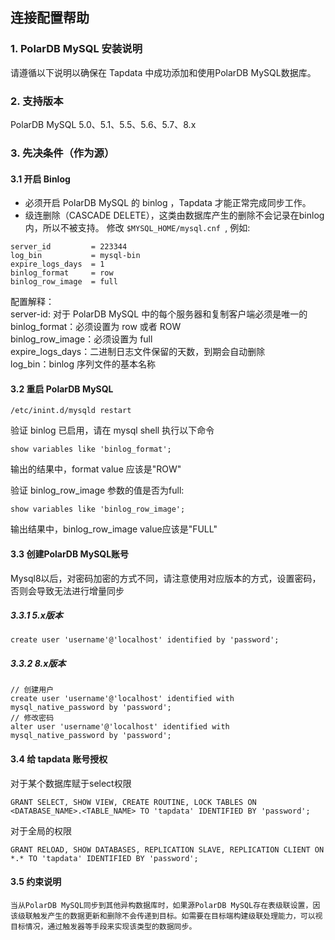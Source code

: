 ## **连接配置帮助**

### **1. PolarDB MySQL 安装说明**

请遵循以下说明以确保在 Tapdata 中成功添加和使用PolarDB MySQL数据库。

### **2. 支持版本**
PolarDB MySQL 5.0、5.1、5.5、5.6、5.7、8.x

### **3. 先决条件（作为源）**
#### **3.1 开启 Binlog**
- 必须开启 PolarDB MySQL 的 binlog ，Tapdata 才能正常完成同步工作。
- 级连删除（CASCADE DELETE），这类由数据库产生的删除不会记录在binlog内，所以不被支持。
修改 `$MYSQL_HOME/mysql.cnf `, 例如:
```
server_id         = 223344
log_bin           = mysql-bin
expire_logs_days  = 1
binlog_format     = row
binlog_row_image  = full
```
配置解释：<br>
server-id: 对于 PolarDB MySQL 中的每个服务器和复制客户端必须是唯一的<br>
binlog_format：必须设置为 row 或者 ROW<br>
binlog_row_image：必须设置为 full<br>
expire_logs_days：二进制日志文件保留的天数，到期会自动删除<br>
log_bin：binlog 序列文件的基本名称<br>

#### **3.2 重启 PolarDB MySQL**

```
/etc/inint.d/mysqld restart
```
验证 binlog 已启用，请在 mysql shell 执行以下命令
```
show variables like 'binlog_format';
```
输出的结果中，format value 应该是"ROW"

验证 binlog_row_image 参数的值是否为full:
```
show variables like 'binlog_row_image';
```
输出结果中，binlog_row_image value应该是"FULL"

#### **3.3 创建PolarDB MySQL账号**
Mysql8以后，对密码加密的方式不同，请注意使用对应版本的方式，设置密码，否则会导致无法进行增量同步
##### **3.3.1 5.x版本**
```
create user 'username'@'localhost' identified by 'password';
```
##### **3.3.2 8.x版本**
```
// 创建用户
create user 'username'@'localhost' identified with mysql_native_password by 'password';
// 修改密码
alter user 'username'@'localhost' identified with mysql_native_password by 'password';

```

#### **3.4 给 tapdata 账号授权**
对于某个数据库赋于select权限
```
GRANT SELECT, SHOW VIEW, CREATE ROUTINE, LOCK TABLES ON <DATABASE_NAME>.<TABLE_NAME> TO 'tapdata' IDENTIFIED BY 'password';
```
对于全局的权限
```
GRANT RELOAD, SHOW DATABASES, REPLICATION SLAVE, REPLICATION CLIENT ON *.* TO 'tapdata' IDENTIFIED BY 'password';
```
#### **3.5 约束说明**
```
当从PolarDB MySQL同步到其他异构数据库时，如果源PolarDB MySQL存在表级联设置，因该级联触发产生的数据更新和删除不会传递到目标。如需要在目标端构建级联处理能力，可以视目标情况，通过触发器等手段来实现该类型的数据同步。
```